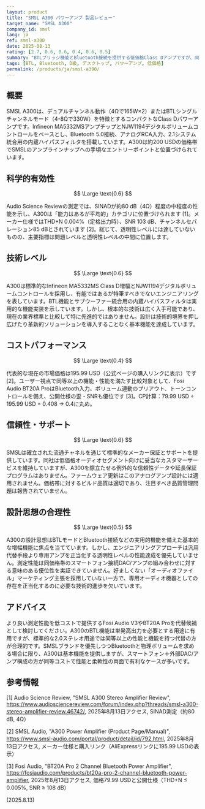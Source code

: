 ```yaml
---
layout: product
title: "SMSL A300 パワーアンプ 製品レビュー"
target_name: "SMSL A300"
company_id: smsl
lang: ja
ref: smsl-a300
date: 2025-08-13
rating: [2.7, 0.6, 0.6, 0.4, 0.6, 0.5]
summary: "BTLブリッジ機能とBluetooth接続を提供する低価格Class Dアンプですが、同価格帯の競合製品に劣る控えめな測定性能が足かせとなっています。"
tags: [BTL, Bluetooth, D級, デスクトップ, パワーアンプ, 低価格]
permalink: /products/ja/smsl-a300/
---
```

## 概要

SMSL A300は、デュアルチャンネル動作（4Ωで165W×2）またはBTLシングルチャンネルモード（4-8Ωで330W）を特徴とするコンパクトなClass Dパワーアンプです。Infineon MA5332MSアンプチップとNJW1194デジタルボリュームコントロールをベースとし、Bluetooth 5.0接続、アナログRCA入力、2.1システム統合用の内蔵ハイパスフィルタを搭載しています。A300は約200 USDの価格帯でSMSLのアンプラインナップへの手頃なエントリーポイントと位置づけられています。

## 科学的有効性

$$ \Large \text{0.6} $$

Audio Science Reviewの測定では、SINADが約80 dB（4Ω）程度の中程度の性能を示し、A300は「能力はあるが平均的」カテゴリに位置づけられます [1]。メーカー仕様ではTHD+N 0.004%（定格出力時）、SNR 103 dB、チャンネルセパレーション85 dBとされています [2]。総じて、透明性レベルには達していないものの、主要指標は問題レベルと透明性レベルの中間に位置します。

## 技術レベル

$$ \Large \text{0.6} $$

A300は標準的なInfineon MA5332MS Class D増幅とNJW1194デジタルボリュームコントロールを採用し、有能ではあるが特筆すべきでないエンジニアリングを表しています。BTL機能とサブウーファー統合用の内蔵ハイパスフィルタは実用的な機能実装を示しています。しかし、根本的な技術は広く入手可能であり、現在の業界標準と比較して特に先進的ではありません。設計は技術的境界を押し広げたり革新的ソリューションを導入することなく基本機能を達成しています。

## コストパフォーマンス

$$ \Large \text{0.4} $$

代表的な現在の市場価格は195.99 USD（公式ページの購入リンクに表示）です [2]。ユーザー視点で同等以上の機能・性能を満たす比較対象として、Fosi Audio BT20A ProはBluetooth入力、ボリューム連動のプリアウト、トーンコントロールを備え、公開仕様の歪・SNRも優位です [3]。CP計算：79.99 USD ÷ 195.99 USD = 0.408 → 0.4に丸め。

## 信頼性・サポート

$$ \Large \text{0.6} $$

SMSLは確立された流通チャネルを通じて標準的なメーカー保証とサポートを提供しています。同社は低価格オーディオセグメント向けに妥当なカスタマーサービスを維持していますが、A300を際立たせる例外的な信頼性データや延長保証プログラムはありません。ファームウェア更新はこのアナログアンプ設計には適用されません。価格帯に対するビルド品質は適切であり、注目すべき品質管理問題は報告されていません。

## 設計思想の合理性

$$ \Large \text{0.5} $$

A300の設計思想はBTLモードとBluetooth接続などの実用的機能を備えた基本的な増幅機能に焦点を当てています。しかし、エンジニアリングアプローチは汎用代替手段より専用アンプを正当化する透明性レベルの性能達成を優先していません。測定性能は同価格帯のスマートフォン接続DAC/アンプの組み合わせに対する意味のある優位性を実証できていません。好ましくない「オーディオファイル」マーケティング主張を採用していない一方で、専用オーディオ機器としての存在を正当化するのに必要な技術的進歩を欠いています。

## アドバイス

より良い測定性能を低コストで提供するFosi Audio V3やBT20A Proを代替候補として検討してください。A300のBTL機能は単発高出力を必要とする用途に有用ですが、標準的な2.0ステレオ用途では同等以上の性能と機能を持つ代替の方が合理的です。SMSLブランドを優先しつつBluetoothと物理ボリュームを求める場合に限り、A300は基本機能を提供しますが、スマートフォン＋外部DAC/アンプ構成の方が同等コストで性能と柔軟性の両面で有利なケースが多いです。

## 参考情報

[1] Audio Science Review, "SMSL A300 Stereo Amplifier Review", https://www.audiosciencereview.com/forum/index.php?threads/smsl-a300-stereo-amplifier-review.46742/, 2025年8月13日アクセス, SINAD測定（約80 dB, 4Ω）

[2] SMSL Audio, "A300 Power Amplifier (Product Page/Manual)", https://www.smsl-audio.com/portal/product/detail/id/792.html, 2025年8月13日アクセス, メーカー仕様と購入リンク（AliExpressリンクに195.99 USDの表示）

[3] Fosi Audio, "BT20A Pro 2 Channel Bluetooth Power Amplifier", https://fosiaudio.com/products/bt20a-pro-2-channel-bluetooth-power-amplifier, 2025年8月13日アクセス, 価格79.99 USDと公開仕様（THD+N ≤ 0.005%, SNR ≥ 108 dB）

(2025.8.13)